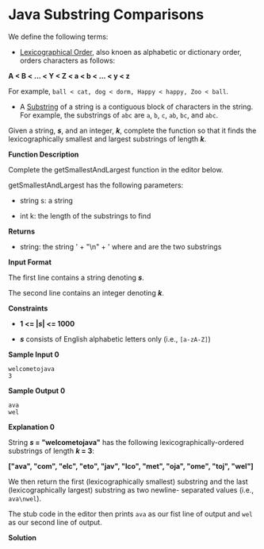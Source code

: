# Java Substring Comparisons

We define the following terms:

- [Lexicographical Order](https://en.wikipedia.org/wiki/Lexicographic_order), also knoen as alphabetic or dictionary order, orders characters as follows:

__A < B < ... < Y < Z < a < b < ... < y < z__

For example, ```ball < cat, dog < dorm, Happy < happy, Zoo < ball```.

- A [Substring](https://en.wikipedia.org/wiki/Substring) of a string is a contiguous block of characters in the string. For example, the substrings of ```abc``` are ```a```, ```b```, ```c```, ```ab```, ```bc```, and ```abc```.

Given a string, ___s___, and an integer, ___k___, complete the function so that it finds the lexicographically smallest and largest substrings of length ___k___.

__Function Description__

Complete the getSmallestAndLargest function in the editor below.

getSmallestAndLargest has the following parameters:

- string s: a string

- int k: the length of the substrings to find

__Returns__

- string: the string ' + "\n" + ' where and are the two substrings

__Input Format__

The first line contains a string denoting ___s___.

The second line contains an integer denoting ___k___.

__Constraints__

- __1 <= |_s_| <= 1000__

- ___s___ consists of English alphabetic letters only (i.e., ```[a-zA-Z]```)

__Sample Input 0__

```
welcometojava
3
```

__Sample Output 0__

```
ava
wel
```

__Explanation 0__

String ___s_ = "welcometojava"__ has the following lexicographically-ordered substrings of length ___k_ = 3__:

__["ava", "com", "elc", "eto", "jav", "lco", "met", "oja", "ome", "toj", "wel"]__

We then return the first (lexicographically smallest) substring and the last (lexicographically largest) substring as two newline- separated values (i.e., ```ava\nwel```).

The stub code in the editor then prints ```ava``` as our fist line of output and ```wel``` as our second line of output.

__Solution__

```java

```
